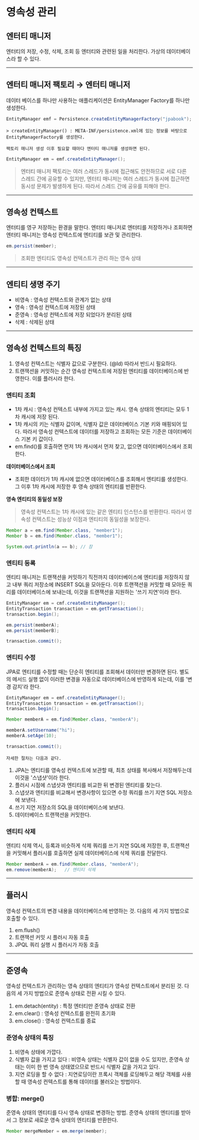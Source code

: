 # 영속성 관리

## 엔터티 매니저

엔터티의 저장, 수정, 삭제, 조회 등 엔터티와 관련된 일을 처리한다. 가상의 데이터베이스라 할 수 있다.

---

## 엔터티 매니저 팩토리 → 엔터티 매니저

데이터 베이스를 하나만 사용하는 애플리케이션은 EntityManager Factory를 하나만 생성한다.

```java
EntityManager emf = Persistence.createEntityManagerFactory("jpabook");
```

    > createEntityManager() : META-INF/persistence.xml에 있는 정보를 바탕으로 EntityManagerFactory를 생성한다.

    팩토리 매니저 생성 이후 필요할 때마다 엔터티 매니저를 생성하면 된다.

```java
EntityManager em = emf.createEntityManager();
```

> 엔터티 매니저 팩토리는 여러 스레드가 동시에 접근해도 안전하므로 서로 다른 스레드 간에 공유할 수 있지만, 엔터티 매니저는 여러 스레드가 동시에 접근하면 동시성 문제가 발생하게 된다. 따라서 스레드 간에 공유를 피해야 한다.

---

## 영속성 컨텍스트

엔터티를 영구 저장하는 환경을 말한다. 엔터티 매니저로 엔터티를 저장하거나 조회하면 엔터티 매니저는 영속성 컨텍스트에 엔티티를 보관 및 관리한다.

```java
em.persist(member);
```

> 조회한 엔티티도 영속성 컨텍스트가 관리 하는 영속 상태

---

## 엔티티 생명 주기

- 비영속 : 영속성 컨텍스트와 관계가 없는 상태
- 영속 : 영속성 컨텍스트에 저장된 상태
- 준영속 : 영속성 컨텍스트에 저장 되었다가 분리된 상태
- 삭제 : 삭제된 상태

---

## 영속성 컨텍스트의 특징

1. 영속성 컨텍스트는 식별자 값으로 구분한다. (@Id) 따라서 반드시 필요하다.
2. 트랜잭션을 커밋하는 순간 영속성 컨텍스트에 저장된 엔티티를 데이터베이스에 반영한다. 이를 플러시라 한다.

### 엔티티 조회

- 1차 캐시 : 영속성 컨텍스트 내부에 가지고 있는 캐시. 영속 상태의 엔티티는 모두 1차 캐시에 저장 된다.
- 1차 캐시의 키는 식별자 값이며, 식별자 값은 데이터베이스 기본 키와 매핑되어 있다. 따라서 영속성 컨텍스트에 데이터를 저장하고 조회하는 모든 기준은 데이터베이스 기본 키 값이다.
- em.find()를 호출하면 먼저 1차 캐시에서 먼저 찾고, 없으면 데이터베이스에서 조회한다.

**데이터베이스에서 조회**

- 조회한 데이터가 1차 캐시에 없으면 데이터베이스를 조회해서 엔티티를 생성한다. 그 이후 1차 캐시에 저장한 후 영속 상태의 엔티티를 반환한다.

**영속 엔티티의 동일성 보장**

> 영속성 컨텍스트는 1차 캐시에 있는 같은 엔티티 인스턴스를 반환한다. 따라서 영속성 컨텍스트는 성능상 이점과 엔티티의 동일성을 보장한다.

```java
Member a = em.find(Member.class, "member1");
Member b = em.find(Member.class, "member1");

System.out.println(a == b); // 참
```

### 엔티티 등록

엔티티 매니저는 트랜잭션을 커밋하기 직전까지 데이터베이스에 엔티티를 저장하지 않고 내부 쿼리 저장소에 INSERT SQL을 모아둔다. 이후 트랜잭션을 커밋할 때 모아둔 쿼리를 데이터베이스에 보내는데, 이것을 트랜잭션을 지원하는 '쓰기 지연'이라 한다.

```java
EntityManager em = cmf.createEntityManager();
EntityTransaction transaction = em.getTransaction();
transaction.begin();

em.persist(memberA);
em.persist(memberB);

transaction.commit();
```

### 엔티티 수정

JPA로 엔티티를 수정할 때는 단순히 엔티티를 조회해서 데이터만 변경하면 된다. 별도의 메서드 실행 없이 이러한 변경을 자동으로 데이터베이스에 반영하게 되는데, 이를 '변경 감지'라 한다.

```java
EntityManager em = emf.createEntityManager();
EntityTransaction transaction = em.getTransaction();
transaction.begin();

Member memberA = em.find(Member.class, "memberA");

memberA.setUsername("hi");
memberA.setAge(10);

transaction.commit();
```

    자세한 절차는 다음과 같다.

1. JPA는 엔티티를 영속성 컨텍스트에 보관할 때, 최초 상태를 복사해서 저장해두는데 이것을 '스냅샷'이라 한다.
2. 플러시 시점에 스냅샷과 엔티티를 비교한 뒤 변경된 엔티티를 찾는다.
3. 스냅샷과 엔티티를 비교해서 변경사항이 있으면 수정 쿼리를 쓰기 지연 SQL 저장소에 보낸다.
4. 쓰기 지연 저장소의 SQL을 데이터베이스에 보낸다.
5. 데이터베이스 트랜잭션을 커밋한다.

### 엔티티 삭제

엔티티 삭제 역시, 등록과 비슷하게 삭제 쿼리를 쓰기 지연 SQL에 저장한 후, 트랜잭션을 커밋해서 플러시를 호출하면 실제 데이터베이스에 삭제 쿼리를 전달한다.

```java
Member memberA = em.find(Member.class, "memberA");
em.remove(memberA);   // 엔티티 삭제
```

---

## 플러시

영속성 컨텍스트의 변경 내용을 데이터베이스에 반영하는 것.
다음의 세 가지 방법으로 호출할 수 있다.

1. em.flush()
2. 트랜잭션 커밋 시 플러시 자동 호출
3. JPQL 쿼리 실행 시 플러시가 자동 호출

---

## 준영속

영속성 컨텍스트가 관리하는 영속 상태의 엔티티가 영속성 컨텍스트에서 분리된 것.
다음의 세 가지 방법으로 준영속 상태로 전환 시킬 수 있다.

1. em.detach(entity) : 특정 엔터티만 준영속 상태로 전환
2. em.clear() : 영속성 컨텍스트를 완전히 초기화
3. em.close() : 영속성 컨텍스트를 종료

### 준영속 상태의 특징

1. 비영속 상태에 가깝다.
2. 식별자 값을 가지고 있다 : 비영속 상태는 식별자 값이 없을 수도 있지만, 준영속 상태는 이미 한 번 영속 상태였으므로 반드시 식별자 값을 가지고 있다.
3. 지연 로딩을 할 수 없다 : 지연로딩이란 프록시 객체를 로딩해두고 해당 객체를 사용할 때 영속성 컨텍스트를 통해 데이터를 불러오는 방법이다.

### 병합: merge()

준영속 상태의 엔티티를 다시 영속 상태로 변경하는 방법. 준영속 상태의 엔티티를 받아서 그 정보로 새로운 영속 상태의 엔티티를 반환한다.

```java
Member mergeMember = em.merge(member);
```

